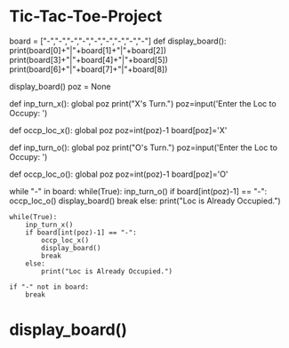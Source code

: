 # Tic-Tac-Toe-Project
board = ["-","-","-","-","-","-","-","-","-"]
def display_board():
    print(board[0]+"|"+board[1]+"|"+board[2])
    print(board[3]+"|"+board[4]+"|"+board[5])
    print(board[6]+"|"+board[7]+"|"+board[8])

display_board()
poz = None

def inp_turn_x():
    global poz
    print("X's Turn.")
    poz=input('Enter the Loc to Occupy: ')

def occp_loc_x():
    global poz
    poz=int(poz)-1
    board[poz]='X'

def inp_turn_o():
    global poz
    print("O's Turn.")
    poz=input('Enter the Loc to Occupy: ')

def occp_loc_o():
    global poz
    poz=int(poz)-1
    board[poz]='O'

while "-" in board:
    while(True):
        inp_turn_o()
        if board[int(poz)-1] == "-":
            occp_loc_o()
            display_board()
            break
        else:
            print("Loc is Already Occupied.")

    while(True):
        inp_turn_x()
        if board[int(poz)-1] == "-":
            occp_loc_x()
            display_board()
            break 
        else:
            print("Loc is Already Occupied.")

    if "-" not in board:
        break

# display_board()
